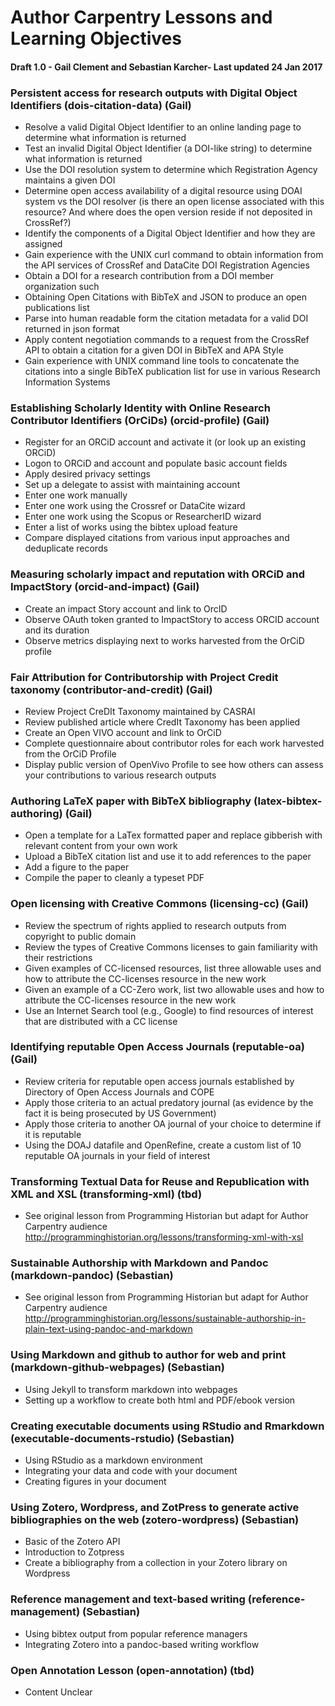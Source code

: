 # Author Carpentry Lessons and Learning Objectives
#### Draft 1.0 - Gail Clement and Sebastian Karcher- Last updated 24 Jan 2017

### Persistent access for research outputs with Digital Object Identifiers (dois-citation-data) (Gail)

- Resolve a valid Digital Object Identifier to an online landing page to determine what information is returned
- Test an invalid Digital Object Identifier (a DOI-like string) to determine what information is returned
- Use the DOI resolution system to determine which Registration Agency maintains a given DOI
- Determine open access availability of a digital resource using DOAI system vs the DOI resolver (is there an open license associated with this resource? And where does the open version reside if not deposited in CrossRef?)
- Identify the components of a Digital Object Identifier and how they are assigned
- Gain experience with the UNIX curl command to obtain information from the API services of CrossRef and DataCite DOI Registration Agencies
- Obtain a DOI for a research contribution from a DOI member organization such 
- Obtaining Open Citations with BibTeX and JSON to produce an open publications list
- Parse into human readable form the citation metadata for a valid DOI returned in json format
- Apply content negotiation commands to a request from the CrossRef API to obtain a citation for a given DOI in BibTeX and APA Style
- Gain experience with UNIX command line tools to concatenate the citations into a single BibTeX publication list for use in various Research Information Systems

### Establishing Scholarly Identity with Online Research Contributor Identifiers (OrCiDs) (orcid-profile) (Gail)
- Register for an ORCiD account and activate it  (or look up an existing ORCiD)
- Logon to ORCiD and account and populate basic account fields
- Apply desired privacy settings
- Set up a delegate to assist with maintaining account
- Enter one work manually
- Enter one work using the Crossref or DataCite wizard
- Enter one work using the Scopus or ResearcherID wizard
- Enter a list of works using the bibtex upload feature
- Compare displayed citations from various input approaches and deduplicate records

### Measuring scholarly impact and reputation with ORCiD and ImpactStory (orcid-and-impact) (Gail)
- Create an impact Story account and link to OrcID
- Observe OAuth token granted to ImpactStory to access ORCID account and its duration
- Observe metrics displaying next to works harvested from the OrCiD profile

### Fair Attribution for Contributorship with Project Credit taxonomy (contributor-and-credit) (Gail)
- Review Project CreDIt Taxonomy maintained by CASRAI
- Review published article where CredIt Taxonomy has been applied
- Create an Open VIVO account and link to OrCiD
- Complete questionnaire about contributor roles for each work harvested from the OrCiD Profile
- Display public version of OpenVivo Profile to see how others can assess your contributions to various research outputs

### Authoring LaTeX paper with BibTeX bibliography (latex-bibtex-authoring) (Gail)
- Open a template for a LaTex formatted paper and replace gibberish with relevant content from your own work
- Upload a BibTeX citation list and use it to add references to the paper
- Add a figure to the paper 
- Compile the paper to cleanly a typeset PDF

### Open licensing with Creative Commons (licensing-cc) (Gail)
- Review the spectrum of rights applied to research outputs from copyright to public domain
- Review the types of Creative Commons licenses to gain familiarity with their restrictions
- Given examples of CC-licensed resources, list three allowable uses and how to attribute the CC-licenses resource in the new work
- Given an example of a CC-Zero work, list two allowable uses and how to attribute the CC-licenses resource in the new work
- Use an Internet Search tool (e.g., Google) to find resources of interest that are distributed with a CC license

### Identifying reputable Open Access Journals (reputable-oa) (Gail)
- Review criteria for reputable open access journals established by Directory of Open Access Journals and COPE
- Apply those criteria to an actual predatory  journal (as evidence by the fact it  is being prosecuted by US Government)
- Apply those criteria to another OA journal of your choice to determine if it is reputable
- Using the DOAJ datafile and OpenRefine, create a custom list of 10 reputable OA journals in your field of interest

### Transforming Textual Data for Reuse and Republication with XML and XSL (transforming-xml) (tbd)
- See original lesson from Programming Historian but adapt for Author Carpentry audience http://programminghistorian.org/lessons/transforming-xml-with-xsl

### Sustainable Authorship with Markdown and Pandoc (markdown-pandoc) (Sebastian)
- See original lesson from Programming Historian but adapt for Author Carpentry audience
http://programminghistorian.org/lessons/sustainable-authorship-in-plain-text-using-pandoc-and-markdown

### Using Markdown and github to author for web and print (markdown-github-webpages) (Sebastian)
- Using Jekyll to transform markdown into webpages
- Setting up a workflow to create both html and PDF/ebook version

### Creating executable documents using RStudio and Rmarkdown (executable-documents-rstudio) (Sebastian)
- Using RStudio as a markdown environment
- Integrating your data and code with your document
- Creating figures in your document

### Using Zotero, Wordpress, and ZotPress to generate active bibliographies on the web (zotero-wordpress) (Sebastian)
- Basic of the Zotero API
- Introduction to Zotpress
- Create a bibliography from a collection in your Zotero library on Wordpress

### Reference management and text-based writing (reference-management) (Sebastian)
- Using bibtex output from popular reference managers
- Integrating Zotero into a pandoc-based writing workflow 


### Open Annotation Lesson (open-annotation) (tbd)
- Content Unclear


